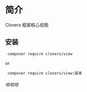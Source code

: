 # 简介

Clovers 框架核心视图

## 安装
```shell
 composer require clovers/view
 ```
 or
 ```shell
  composer require clovers/view:版本
 ```
###### 哈哈哈

